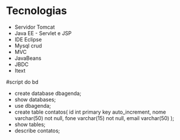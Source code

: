 # Tecnologias

- Servidor Tomcat
- Java EE - Servlet e JSP
- IDE Eclipse
- Mysql crud
- MVC
- JavaBeans
- JBDC
- Itext

#script do bd
- create database dbagenda;
- show databases;
- use dbagenda;
- create table contatos(
	id int primary key auto_increment,
    nome varchar(50) not null,
    fone varchar(15) not null,
    email varchar(50)
); 
- show tables;
- describe contatos;
